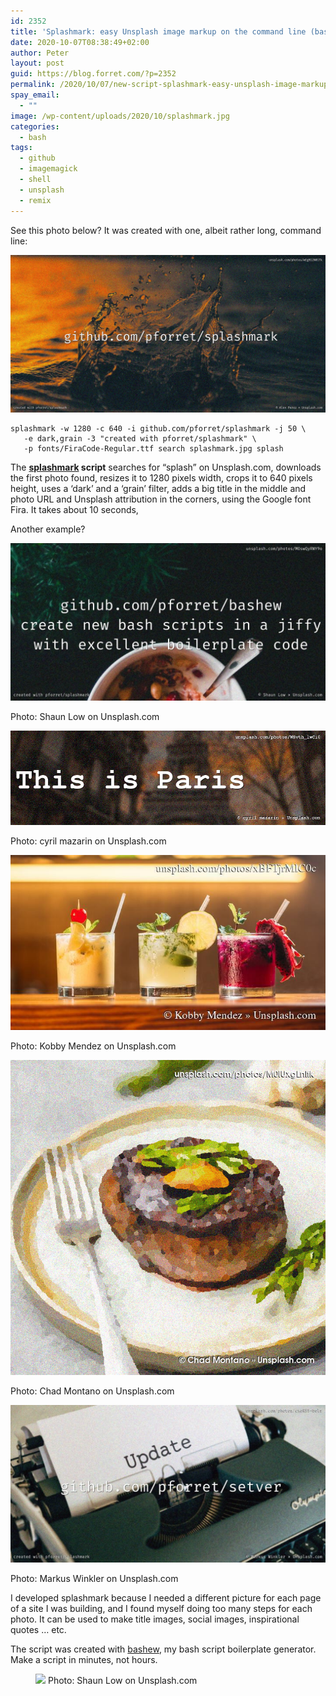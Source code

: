 ```yaml
---
id: 2352
title: 'Splashmark: easy Unsplash image markup on the command line (bash)'
date: 2020-10-07T08:38:49+02:00
author: Peter
layout: post
guid: https://blog.forret.com/?p=2352
permalink: /2020/10/07/new-script-splashmark-easy-unsplash-image-markup-on-the-command-line/
spay_email:
  - ""
image: /wp-content/uploads/2020/10/splashmark.jpg
categories:
  - bash
tags:
  - github
  - imagemagick
  - shell
  - unsplash
  - remix
---
```

See this photo below? It was created with one, albeit rather long, command line:

![](/wp-content/uploads/2020/10/splashmark.jpg)


```
splashmark -w 1280 -c 640 -i github.com/pforret/splashmark -j 50 \
   -e dark,grain -3 "created with pforret/splashmark" \
   -p fonts/FiraCode-Regular.ttf search splashmark.jpg splash
```

The **[splashmark](https://github.com/pforret/splashmark) script** searches for &#8220;splash&#8221; on Unsplash.com, downloads the first photo found, resizes it to 1280 pixels width, crops it to 640 pixels height, uses a &#8216;dark&#8217; and a &#8216;grain&#8217; filter, adds a big title in the middle and photo URL and Unsplash attribution in the corners, using the Google font Fira. It takes about 10 seconds,

Another example?

<img src="/wp-content/uploads/2020/10/bashew-1024x512.jpg" />

Photo: Shaun Low on Unsplash.com

<img src="/wp-content/uploads/2020/10/paris.jpg"  />

Photo: cyril mazarin on Unsplash.com

<img src="/wp-content/uploads/2020/10/cocktail.jpg" />

Photo: Kobby Mendez on Unsplash.com

<img src="/wp-content/uploads/2020/10/steak.gif"  />

Photo: Chad Montano on Unsplash.com

<img src="/wp-content/uploads/2020/07/setver-1024x512.jpg" />

Photo: Markus Winkler on Unsplash.com

I developed splashmark because I needed a different picture for each page of a site I was building, 
and I found myself doing too many steps for each photo. 
It can be used to make title images, social images, inspirational quotes &#8230; etc.

The script was created with [bashew](https://github.com/pforret/bashew), my bash script boilerplate generator. Make a script in minutes, not hours.<figure class="wp-block-image size-large">

<img src="https://blog.forret.com/wp-content/uploads/2020/10/bashew-1024x512.jpg" />  Photo: Shaun Low on Unsplash.com  